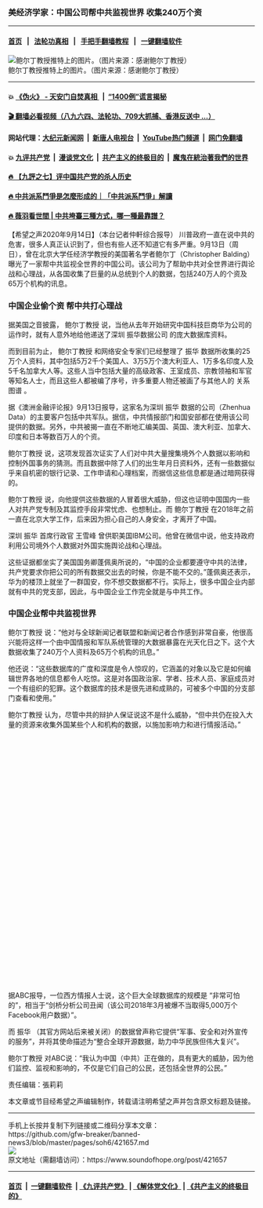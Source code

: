 ### 美经济学家：中国公司帮中共监视世界 收集240万个资
------------------------

#### [首页](https://github.com/gfw-breaker/banned-news3/blob/master/README.md) &nbsp;&nbsp;|&nbsp;&nbsp; [法轮功真相](https://github.com/begood0513/basic/blob/master/README.md)  &nbsp;&nbsp;|&nbsp;&nbsp; [手把手翻墙教程](https://github.com/gfw-breaker/guides/wiki)  &nbsp;&nbsp;|&nbsp;&nbsp; [一键翻墙软件](https://github.com/gfw-breaker/nogfw/blob/master/README.md)  



<div><img alt=" 鲍尔丁教授推特上的图片。（图片来源：感谢鲍尔丁教授）" src="https://img.soundofhope.org/2020-09/1600115302128.jpg"/>
<br/><figcaption class="caption">
 鲍尔丁教授推特上的图片。（图片来源：感谢鲍尔丁教授）
</figcaption></div><hr/>

#### 💥 [《伪火》 - 天安门自焚真相 ](http://141.164.51.119:10000/videos/blog/weihuo.html)&nbsp; |&nbsp; [“1400例”谎言揭秘  ](http://141.164.51.119:10000/videos/blog/jiexi1400.html)

#### [ 🎬  翻墙必看视频（八九六四、法轮功、709大抓捕、香港反送中 ...）](https://github.com/gfw-breaker/links/blob/master/banned.md)

#### 网站代理：[大纪元新闻网](http://167.172.10.89:10080/gb/) &nbsp;|&nbsp; [新唐人电视台](http://167.172.10.89:8808/gb/)  &nbsp;|&nbsp; [YouTube热门频道](http://158.247.203.241/youtube.html) &nbsp;|&nbsp; [网门免翻墙](http://158.247.203.241:11000/show.aspx?name=ogHome)

#### 💥 [九评共产党](http://141.164.51.119:10000/videos/res/jiuping/)&nbsp; |&nbsp; [漫谈党文化](http://141.164.51.119:10000/videos/res/mtdwh/)&nbsp; |&nbsp; [共产主义的终极目的](http://141.164.51.119:10000/videos/res/zjmd/)&nbsp; |&nbsp; [魔鬼在統治著我們的世界](http://141.164.51.119:10000/videos/res/TheSpecter/)  

#### [ 🔥  【九評之七】评中国共产党的杀人历史](http://141.164.51.119:10000/videos/news/../res/jiuping/index.html)

#### [ 🔥  中共派系鬥爭是怎麼形成的｜「中共派系鬥爭」解讀](http://141.164.51.119:10000/videos/news/don02.html)

#### [ 🔥  薇羽看世間 | 中共垮臺三種方式，哪一種最靠譜？](http://141.164.51.119:10000/videos/news/weiyu01.html)

<div><div class="Content__Wrapper sc-1bvya0-0 grZQxZ">
 <p class="meta-top">
  <span class="meta">
   【希望之声2020年9月14日】（本台记者仲軒综合报导）
  </span>
  川普政府一直在说中共的危害，很多人真正认识到了，但也有些人还不知道它有多严重。9月13日（周日），曾在北京大学任经济学教授的美国著名学者鲍尔丁（Christopher Balding）曝光了一家帮中共监视全世界的中国公司。该公司为了帮助中共对全世界进行舆论战和心理战，从各国收集了巨量的从总统到个人的数据，包括240万人的个资及65万个机构的讯息。
 </p>
 <h3>
  中国企业偷个资
  <ok href="/term/375175">
   帮中共打心理战
  </ok>
 </h3>
 <p>
  据美国之音披露，
  <ok href="/term/360853">
   鲍尔丁教授
  </ok>
  说，当他从去年开始研究中国科技巨商华为公司的运作时，就有人意外地给他递送了深圳
  <ok href="/term/375148">
   振华数据公司
  </ok>
  的庞大数据库资料。
 </p>
 <div class="AD_Embed__Wrap-sc-1xslmin-0 igMuqX module desktop">
  <div>
  </div>
 </div>
 <p>
  而到目前为止，
  <ok href="/term/360853">
   鲍尔丁教授
  </ok>
  和网络安全专家们已经整理了
  <ok href="/term/375166">
   振华
  </ok>
  数据所收集的25万个人资料，其中包括5万2千个美国人、3万5万个澳大利亚人、1万多名印度人及5千名加拿大人等。这些人当中包括大量的高级政客、王室成员、宗教领袖和军官等知名人士，而且这些人都被编了序号，许多重要人物还被画了与其他人的
  <ok href="/term/375184">
   关系图谱
  </ok>
  。
 </p>
 <p>
  据《澳洲金融评论报》9月13日报导，这家名为深圳
  <ok href="/term/375166">
   振华
  </ok>
  数据的公司（Zhenhua Data）的主要客户包括中共军队。据信，中共情报部门和国安部都在使用该公司提供的数据。另外，中共被揭一直在不断地汇编美国、英国、澳大利亚、加拿大、印度和日本等数百万人的个资。
 </p>
 <p>
  <ok href="/term/360853">
   鲍尔丁教授
  </ok>
  说，这项发现首次证实了人们对中共大量搜集境外个人数据以影响和控制外国事务的猜测。而且数据中除了人们的出生年月日资料外，还有一些数据似乎来自机密的银行记录、工作申请和心理档案，而据信这些信息都是通过暗网获得的。
 </p>
 <p>
  <ok href="/term/360853">
   鲍尔丁教授
  </ok>
  说，向他提供这些数据的人冒着很大威胁，但这也证明中国国内一些人对共产党专制及其监控手段非常忧虑、也想制止。而
  <ok href="/term/360853">
   鲍尔丁教授
  </ok>
  在2018年之前一直在北京大学工作，后来因为担心自己的人身安全，才离开了中国。
 </p>
 <p>
  深圳
  <ok href="/term/375166">
   振华
  </ok>
  首席行政官
  <ok href="/term/375169">
   王雪峰
  </ok>
  曾供职美国IBM公司。他曾在微信中说，他支持政府利用公司境外个人数据对外国实施舆论战和心理战。
 </p>
 <p>
  这些证据都坐实了美国国务卿蓬佩奥所说的，“中国的企业都要遵守中共的法律，共产党要求你把公司的所有数据交出去的时候，你是不能不交的。”蓬佩奥还表示，华为的楼顶上就坐了一群国安，你不想交数据都不行。实际上，很多中国企业内部就有中共的党支部，因此，与中国企业工作完全就是与中共工作。
 </p>
 <h3>
  中国企业帮中共监视世界
 </h3>
 <p>
  <ok href="/term/360853">
   鲍尔丁教授
  </ok>
  说：“他对与全球新闻记者联盟和新闻记者合作感到非常自豪，他很高兴能将这样一个由中国情报和军队系统管理的大数据暴露在光天化日之下。这个大数据收集了240万个人资料及65万个机构的讯息。”
 </p>
 <p>
  他还说：“这些数据库的广度和深度是令人惊叹的，它涵盖的对象以及它是如何编辑世界各地的信息都令人吃惊。这是对各国政治家、学者、技术人员、家庭成员对一个有组织的犯罪。这个数据库的技术是很先进和成熟的，可被多个中国的分支部门查看和使用。”
 </p>
 <p>
  <ok href="/term/360853">
   鲍尔丁教授
  </ok>
  认为，尽管中共的辩护人保证说这不是什么威胁，“但中共仍在投入大量的资源来收集外国某些个人和机构的数据，以施加影响力和进行情报活动。”
 </p>
 <div class="soh-embed">
  <div class="soh-embed-inner">
   <div class="iframely-embed" style="max-width: 550px;">
    <div class="iframely-responsive" style="padding-bottom: 100%;">
    </div>
   </div>
  </div>
 </div>
 <p>
  据ABC报导，一位西方情报人士说，这个巨大全球数据库的规模是 “非常可怕的”，相当于“剑桥分析公司丑闻（该公司2018年3月被爆不当取得5,000万个Facebook用户数据）”。
 </p>
 <p>
  而
  <ok href="/term/375166">
   振华
  </ok>
  （其官方网站后来被关闭）的数据曾声称它提供“军事、安全和对外宣传的服务”，并将其使命描述为“整合全球开源数据，助力中华民族但伟大复兴”。
 </p>
 <p>
  <ok href="/term/360853">
   鲍尔丁教授
  </ok>
  对ABC说：“我认为中国（中共）正在做的，具有更大的威胁，因为他们监控、监视和影响的，不仅是它们自己的公民，还包括全世界的公民。”
 </p>
 <p class="meta-btm">
  责任编辑：張莉莉
 </p>
 <p class="meta-btm">
  本文章或节目经希望之声编辑制作，转载请注明希望之声并包含原文标题及链接。
 </p>
</div>
</div>
<hr/>
手机上长按并复制下列链接或二维码分享本文章：<br/>
https://github.com/gfw-breaker/banned-news3/blob/master/pages/soh6/421657.md <br/>
<a href='https://github.com/gfw-breaker/banned-news3/blob/master/pages/soh6/421657.md'><img src='https://github.com/gfw-breaker/banned-news3/blob/master/pages/soh6/421657.md.png'/></a> <br/>
原文地址（需翻墙访问）：https://www.soundofhope.org/post/421657


------------------------
#### [首页](https://github.com/gfw-breaker/banned-news3/blob/master/README.md) &nbsp;|&nbsp; [一键翻墙软件](https://github.com/gfw-breaker/nogfw/blob/master/README.md) &nbsp;| [《九评共产党》](https://github.com/gfw-breaker/9ping.md/blob/master/README.md#九评之一评共产党是什么) | [《解体党文化》](https://github.com/gfw-breaker/jtdwh.md/blob/master/README.md) | [《共产主义的终极目的》](https://github.com/gfw-breaker/gczydzjmd.md/blob/master/README.md)


<img src='http://gfw-breaker.win/banned-news3/pages/soh6/421657.md' width='0px' height='0px'/>